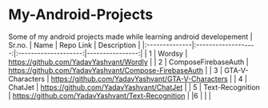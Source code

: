 # My-Android-Projects
Some of my android projects made while learning android developement
| Sr.no. |  Name  | Repo Link | Description |
|:--------------|:-------------------:|:--------------------:|----------------:|
| 1   | Wordsy |  https://github.com/YadavYashvant/Wordly |
| 2   |  ComposeFirebaseAuth  |  https://github.com/YadavYashvant/Compose-FirebaseAuth |
| 3   | GTA-V-Characters |    https://github.com/YadavYashvant/GTA-V-Characters |
| 4   | ChatJet |   https://github.com/YadavYashvant/ChatJet  |
| 5   | Text-Recognition |   https://github.com/YadavYashvant/Text-Recognition  |
|6    |  |     |
